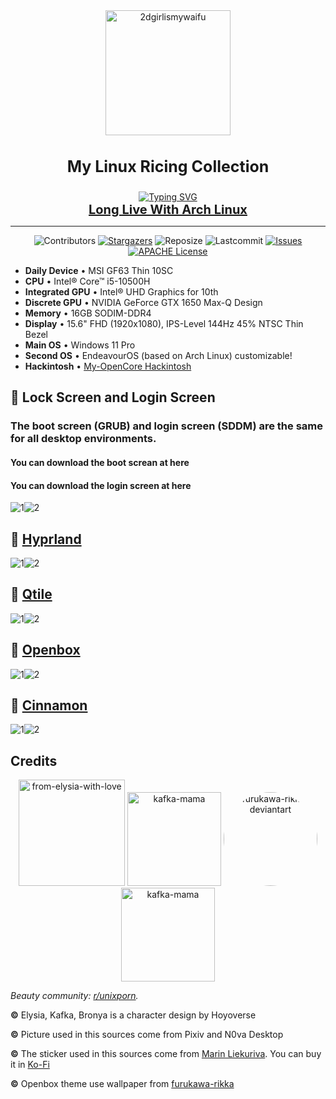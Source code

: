 <div align="center">
  <a href="https://github.com/2dgirlismywaifu/My-Linux-Ricing">
    <img class="avatar" alt="2dgirlismywaifu" src="https://images.weserv.nl/?url=avatars.githubusercontent.com/u/59259855?v=4&h=300&w=300&fit=cover&mask=circle&maxage=7d" width="200" height="200"/>
  </a>

<h3 align="center", style="font-size:25px">My Linux Ricing Collection</h3>
  <a href="https://git.io/typing-svg"><img src="https://readme-typing-svg.demolab.com?font=Caveat&size=30&pause=1000&color=E462F7&center=true&vCenter=true&random=false&width=435&lines=%F0%9F%92%95+Inspired+by+r%2Funinxporn+%F0%9F%92%95" alt="Typing SVG" /></a>
  <br />
  <a href="https://wiki.archlinux.org/title/Arch_Linux", style="font-size:20px"><strong>Long Live With Arch Linux</strong></a>
<hr>

![Contributors][contributors-shield]
  [![Stargazers][stars-shield]][stars-url]
  ![Reposize][size-shield]
  ![Lastcommit][commit-shield]
  [![Issues][issues-shield]][issues-url]
  [![APACHE License][license-shield]][license-url]

</div>

- **Daily Device** • MSI GF63 Thin 10SC
- **CPU** • Intel® Core™ i5-10500H
- **Integrated GPU** • Intel® UHD Graphics for 10th
- **Discrete GPU** • NVIDIA GeForce GTX 1650 Max-Q Design
- **Memory** • 16GB SODIM-DDR4
- **Display** • 15.6" FHD (1920x1080), IPS-Level 144Hz 45% NTSC Thin Bezel
- **Main OS** • Windows 11 Pro
- **Second OS** • EndeavourOS (based on Arch Linux)
  customizable!
- **Hackintosh** • [My-OpenCore Hackintosh](https://github.com/2dgirlismywaifu/My-Opencore-Hackintosh)

## 🌸 Lock Screen and Login Screen
### The boot screen (GRUB) and login screen (SDDM) are the same for all desktop environments.
#### You can download the boot screan at here
#### You can download the login screen at here
![1](./assets/BootScreen.png)![2](./assets/LoginScreen.png)

## 🌸 [Hyprland](https://github.com/2dgirlismywaifu/My-Linux-Ricing/tree/hyprland)

![1](./assets/screen-short-01.png)![2](./assets/screen-short-02.png)

## 🌸 [Qtile](https://github.com/2dgirlismywaifu/My-Linux-Ricing/tree/qtile)

![1](./assets/screen-short-03.png)![2](./assets/screen-short-04.png)

## 🌸 [Openbox](https://github.com/2dgirlismywaifu/My-Linux-Ricing/tree/openbox)

![1](./assets/screen-short-05.png)![2](./assets/screen-short-06.png)

## 🌸 [Cinnamon](https://github.com/2dgirlismywaifu/My-Linux-Ricing/tree/cinnamon)

![1](./assets/screen-short-07.png)![2](./assets/screen-short-08.png)

## Credits
<div align="center">

  <p float="left">
    <img alt="from-elysia-with-love" src="./assets/elysia/elysia-hi.png" width="170" height="170"/>
    <img alt="kafka-mama" src="./assets/kafka/Kafka_5.png" width="150" height="150"/>
    <img style="border-radius: 50%;" alt="furukawa-rikka-deviantart" src="https://images.weserv.nl/?url=raw.githubusercontent.com/2dgirlismywaifu/My-Linux-Ricing/main/assets/furukawa-rikka/furukawa-rikka-reverb-girl.png&h=300&w=300&fit=cover&mask=circle&maxage=7d" width="150" height="150"/>
    <img alt="kafka-mama" src="./assets/bronya/Bronya.png" width="150" height="150"/>
  </p>
</div>

_Beauty community: [r/unixporn](https://www.reddit.com/r/unixporn)._

**©** Elysia, Kafka, Bronya is a character design by Hoyoverse

**©** Picture used in this sources come from Pixiv and N0va Desktop

**©** The sticker used in this sources come from [Marin Liekuriva](https://twitter.com/MarinLiekuriva). You can buy it in [Ko-Fi](https://ko-fi.com/marinliekuriva)

**©** Openbox theme use wallpaper from [furukawa-rikka](https://www.deviantart.com/furukawa-rikka)

<!-- MARKDOWN LINKS & IMAGES -->
<!-- https://www.markdownguide.org/basic-syntax/#reference-style-links -->
[contributors-shield]: https://img.shields.io/github/contributors/2dgirlismywaifu/My-Linux-Ricing.svg?style=for-the-badge&color=C9CBFF&logoColor=D9E0EE&labelColor=302D41
[contributors-url]: https://github.com/2dgirlismywaifu/My-Linux-Ricing/graphs/contributors
[forks-shield]: https://img.shields.io/github/forks/2dgirlismywaifu/My-Linux-Ricing.svg?style=for-the-badge&color=C9CBFF&logoColor=D9E0EE&labelColor=302D41
[forks-url]: https://github.com/2dgirlismywaifu/My-Linux-Ricing/network/members
[stars-shield]: https://img.shields.io/github/stars/2dgirlismywaifu/My-Linux-Ricing.svg?style=for-the-badge&color=C9CBFF&logoColor=D9E0EE&labelColor=302D41
[size-shield]: https://img.shields.io/github/repo-size/2dgirlismywaifu/My-Linux-Ricing.svg?style=for-the-badge&color=C9CBFF&logoColor=D9E0EE&labelColor=302D41
[linecount-shield]: https://img.shields.io/tokei/lines/github/2dgirlismywaifu/My-Linux-Ricing?color=C9CBFF&labelColor=302D41&style=for-the-badge
[commit-shield]: https://img.shields.io/github/last-commit/2dgirlismywaifu/My-Linux-Ricing.svg?style=for-the-badge&color=C9CBFF&logoColor=D9E0EE&labelColor=302D41
[stars-url]: https://github.com/2dgirlismywaifu/My-Linux-Ricing/stargazers
[issues-shield]: https://img.shields.io/github/issues/2dgirlismywaifu/My-Linux-Ricing.svg?style=for-the-badge&color=C9CBFF&logoColor=D9E0EE&labelColor=302D41
[issues-url]: https://github.com/2dgirlismywaifu/My-Linux-Ricing/issues
[license-shield]: https://img.shields.io/github/license/2dgirlismywaifu/My-Linux-Ricing.svg?style=for-the-badge&color=C9CBFF&logoColor=D9E0EE&labelColor=302D41
[license-url]: https://github.com/2dgirlismywaifu/My-Linux-Ricing/blob/main/LICENSE
